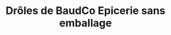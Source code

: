 ---
title: "Drôles de BaudCo Epicerie sans emballage"
url: /baud/droles-de-baudco-epicerie-sans-emballage/
shop: commodité
---